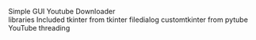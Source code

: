 Simple GUI Youtube Downloader  
libraries Included 
tkinter
from tkinter filedialog
customtkinter
from pytube  YouTube
threading

